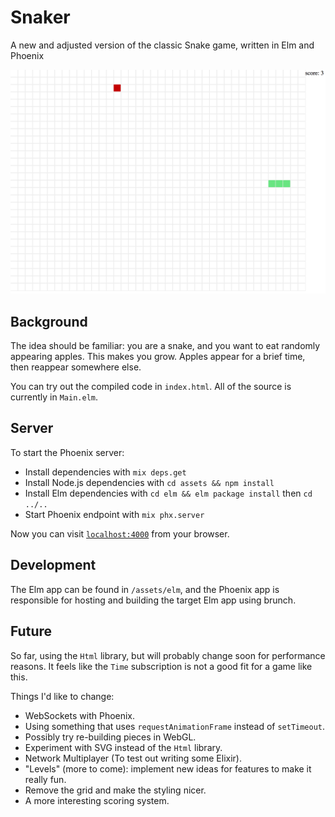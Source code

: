 # Snaker
A new and adjusted version of the classic Snake game, written in Elm and Phoenix

![](https://raw.githubusercontent.com/JulianLeviston/snaker-elm/master/images/snaker-elm.png)

## Background

The idea should be familiar: you are a snake, and you want to eat randomly appearing apples. This makes you grow. Apples appear for a brief time, then reappear somewhere else.

You can try out the compiled code in `index.html`. All of the source is currently in `Main.elm`.

## Server

To start the Phoenix server:

  * Install dependencies with `mix deps.get`
  * Install Node.js dependencies with `cd assets && npm install`
  * Install Elm dependencies with `cd elm && elm package install` then `cd ../..`
  * Start Phoenix endpoint with `mix phx.server`

Now you can visit [`localhost:4000`](http://localhost:4000) from your browser.

## Development

The Elm app can be found in `/assets/elm`, and the Phoenix app is responsible for hosting and building the target Elm app using brunch.

## Future

So far, using the `Html` library, but will probably change soon for performance reasons. It feels like the `Time` subscription is not a good fit for a game like this.


Things I'd like to change:

* WebSockets with Phoenix.
* Using something that uses `requestAnimationFrame` instead of `setTimeout`.
* Possibly try re-building pieces in WebGL.
* Experiment with SVG instead of the `Html` library.
* Network Multiplayer (To test out writing some Elixir).
* "Levels" (more to come): implement new ideas for features to make it really fun.
* Remove the grid and make the styling nicer.
* A more interesting scoring system.
